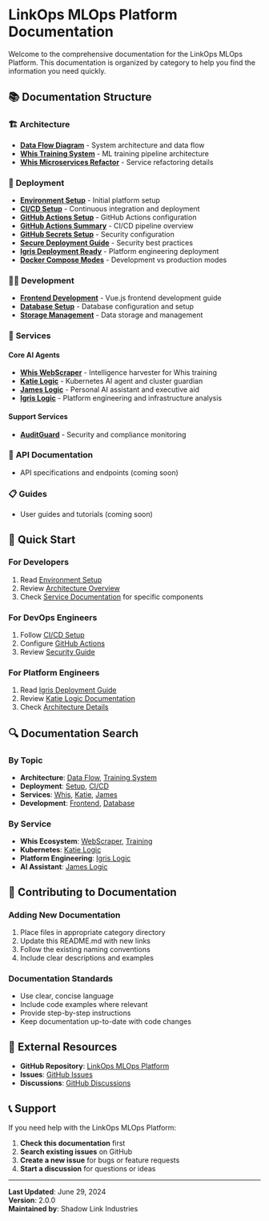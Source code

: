 # LinkOps MLOps Platform Documentation

Welcome to the comprehensive documentation for the LinkOps MLOps Platform. This documentation is organized by category to help you find the information you need quickly.

## 📚 **Documentation Structure**

### 🏗️ **Architecture**
- **[Data Flow Diagram](architecture/DATA_FLOW_DIAGRAM.md)** - System architecture and data flow
- **[Whis Training System](architecture/WHIS_TRAINING_SYSTEM.md)** - ML training pipeline architecture
- **[Whis Microservices Refactor](architecture/WHIS_MICROSERVICES_REFACTOR.md)** - Service refactoring details

### 🚀 **Deployment**
- **[Environment Setup](deployment/ENVIRONMENT_SETUP.md)** - Initial platform setup
- **[CI/CD Setup](deployment/CI-CD-SETUP.md)** - Continuous integration and deployment
- **[GitHub Actions Setup](deployment/GITHUB_ACTIONS_SETUP.md)** - GitHub Actions configuration
- **[GitHub Actions Summary](deployment/GITHUB_ACTIONS_SUMMARY.md)** - CI/CD pipeline overview
- **[GitHub Secrets Setup](deployment/GITHUB_SECRETS_SETUP.md)** - Security configuration
- **[Secure Deployment Guide](deployment/SECURE_DEPLOYMENT_GUIDE.md)** - Security best practices
- **[Igris Deployment Ready](deployment/IGRIS_DEPLOYMENT_READY.md)** - Platform engineering deployment
- **[Docker Compose Modes](deployment/README_COMPOSE_MODES.md)** - Development vs production modes

### 🧑‍💻 **Development**
- **[Frontend Development](development/README.md)** - Vue.js frontend development guide
- **[Database Setup](development/README.md)** - Database configuration and setup
- **[Storage Management](development/README.md)** - Data storage and management

### 🔧 **Services**

#### **Core AI Agents**
- **[Whis WebScraper](shadows/whis_webscraper/README.md)** - Intelligence harvester for Whis training
- **[Katie Logic](shadows/katie_logic/README.md)** - Kubernetes AI agent and cluster guardian
- **[James Logic](shadows/james_logic/README.md)** - Personal AI assistant and executive aid
- **[Igris Logic](shadows/igris_logic/README.md)** - Platform engineering and infrastructure analysis

#### **Support Services**
- **[AuditGuard](shadows/auditguard/README.md)** - Security and compliance monitoring

### 📖 **API Documentation**
- API specifications and endpoints (coming soon)

### 📋 **Guides**
- User guides and tutorials (coming soon)

## 🎯 **Quick Start**

### **For Developers**
1. Read [Environment Setup](deployment/ENVIRONMENT_SETUP.md)
2. Review [Architecture Overview](architecture/DATA_FLOW_DIAGRAM.md)
3. Check [Service Documentation](shadows/) for specific components

### **For DevOps Engineers**
1. Follow [CI/CD Setup](deployment/CI-CD-SETUP.md)
2. Configure [GitHub Actions](deployment/GITHUB_ACTIONS_SETUP.md)
3. Review [Security Guide](deployment/SECURE_DEPLOYMENT_GUIDE.md)

### **For Platform Engineers**
1. Read [Igris Deployment Guide](deployment/IGRIS_DEPLOYMENT_READY.md)
2. Review [Katie Logic Documentation](shadows/katie_logic/README.md)
3. Check [Architecture Details](architecture/)

## 🔍 **Documentation Search**

### **By Topic**
- **Architecture**: [Data Flow](architecture/DATA_FLOW_DIAGRAM.md), [Training System](architecture/WHIS_TRAINING_SYSTEM.md)
- **Deployment**: [Setup](deployment/ENVIRONMENT_SETUP.md), [CI/CD](deployment/CI-CD-SETUP.md)
- **Services**: [Whis](shadows/whis_webscraper/README.md), [Katie](shadows/katie_logic/README.md), [James](shadows/james_logic/README.md)
- **Development**: [Frontend](development/README.md), [Database](development/README.md)

### **By Service**
- **Whis Ecosystem**: [WebScraper](shadows/whis_webscraper/README.md), [Training](architecture/WHIS_TRAINING_SYSTEM.md)
- **Kubernetes**: [Katie Logic](shadows/katie_logic/README.md)
- **Platform Engineering**: [Igris Logic](shadows/igris_logic/README.md)
- **AI Assistant**: [James Logic](shadows/james_logic/README.md)

## 📝 **Contributing to Documentation**

### **Adding New Documentation**
1. Place files in appropriate category directory
2. Update this README.md with new links
3. Follow the existing naming conventions
4. Include clear descriptions and examples

### **Documentation Standards**
- Use clear, concise language
- Include code examples where relevant
- Provide step-by-step instructions
- Keep documentation up-to-date with code changes

## 🔗 **External Resources**

- **GitHub Repository**: [LinkOps MLOps Platform](https://github.com/shadow-link-industries/linkops-mlops)
- **Issues**: [GitHub Issues](https://github.com/shadow-link-industries/linkops-mlops/issues)
- **Discussions**: [GitHub Discussions](https://github.com/shadow-link-industries/linkops-mlops/discussions)

## 📞 **Support**

If you need help with the LinkOps MLOps Platform:

1. **Check this documentation** first
2. **Search existing issues** on GitHub
3. **Create a new issue** for bugs or feature requests
4. **Start a discussion** for questions or ideas

---

**Last Updated**: June 29, 2024  
**Version**: 2.0.0  
**Maintained by**: Shadow Link Industries 